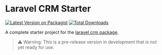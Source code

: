 # Laravel CRM Starter

[![Latest Version on Packagist](https://img.shields.io/packagist/v/venturedrake/laravel-crm-starter.svg?style=flat-square)](https://packagist.org/packages/venturedrake/laravel-crm-starter)
[![Total Downloads](https://img.shields.io/packagist/dt/venturedrake/laravel-crm-starter.svg?style=flat-square)](https://packagist.org/packages/venturedrake/laravel-crm-starter)

A complete starter project for the [laravel crm package](https://github.com/venturedrake/laravel-crm).

> ⚠️ Warning: This is a pre-release version in development that is not yet ready for use.

